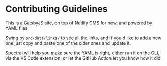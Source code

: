 # Contributing Guidelines

This is a GatsbyJS site, on top of Netlify CMS for now, and powered by YAML files.

Swing by `src/data/links/` to see all the links, and if you'd like to add a new one just copy and paste one of the older ones and update it.

[Spectral](https://github.com/stoplightio/spectral) will help you make sure the YAML is right, either run it on the CLI, via the VS Code extension, or let the GitHub Action let you know how it did.
